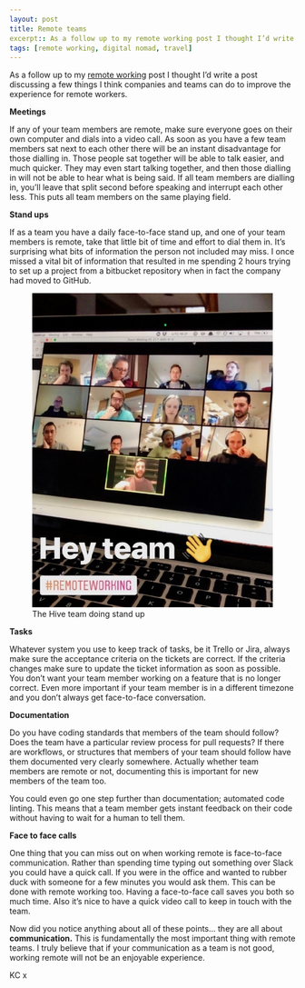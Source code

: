 ```yaml
---
layout: post
title: Remote teams
excerpt:: As a follow up to my remote working post I thought I’d write a post discussing a few things I think companies and teams can do to improve the experience for remote workers.
tags: [remote working, digital nomad, travel]
---
```


As a follow up to my [remote working](http://travel.builtby.kim/remote-working/) post I thought I’d write a post discussing a few things I think companies and teams can do to improve the experience for remote workers.

**Meetings**

If any of your team members are remote, make sure everyone goes on their own computer and dials into a video call. As soon as you have a few team members sat next to each other there will be an instant disadvantage for those dialling in. Those people sat together will be able to talk easier, and much quicker. They may even start talking together, and then those dialling in will not be able to hear what is being said. If all team members are dialling in, you’ll leave that split second before speaking and interrupt each other less. This puts all team members on the same playing field.

**Stand ups**

If as a team you have a daily face-to-face stand up, and one of your team members is remote, take that little bit of time and effort to dial them in. It’s surprising what bits of information the person not included may miss. I once missed a vital bit of information that resulted in me spending 2 hours trying to set up a project from a bitbucket repository when in fact the company had moved to GitHub.

<figure>
  <img src="/images/remote-working/remote-team.jpg" class="small-image" alt="remote team">
  <figcaption>The Hive team doing stand up</figcaption>
</figure>

**Tasks**

Whatever system you use to keep track of tasks, be it Trello or Jira, always make sure the acceptance criteria on the tickets are correct. If the criteria changes make sure to update the ticket information as soon as possible. You don’t want your team member working on a feature that is no longer correct. Even more important if your team member is in a different timezone and you don’t always get face-to-face conversation.

**Documentation**

Do you have coding standards that members of the team should follow? Does the team have a particular review process for pull requests? If there are workflows, or structures that members of your team should follow have them documented very clearly somewhere. Actually whether team members are remote or not, documenting this is important for new members of the team too.

You could even go one step further than documentation; automated code linting. This means that a team member gets instant feedback on their code without having to wait for a human to tell them.

**Face to face calls**

One thing that you can miss out on when working remote is face-to-face communication. Rather than spending time typing out something over Slack you could have a quick call. If you were in the office and wanted to rubber duck with someone for a few minutes you would ask them. This can be done with remote working too. Having a face-to-face call saves you both so much time. Also it’s nice to have a quick video call to keep in touch with the team.

Now did you notice anything about all of these points... they are all about **communication.** This is fundamentally the most important thing with remote teams. I truly believe that if your communication as a team is not good, working remote will not be an enjoyable experience.

KC x
